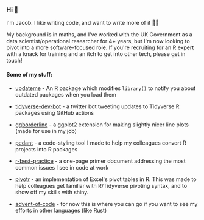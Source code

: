 ### Hi 👋 

I'm Jacob. I like writing code, and want to write more of it 👨‍💻

My background is in maths, and I've worked with the UK Government as a data scientist/operational researcher for 4+ years, but I'm now looking to pivot into a more software-focused role. If you're recruiting for an R expert with a knack for training and an itch to get into other tech, please get in touch!

#### Some of my stuff:

- [updateme](https://github.com/wurli/updateme) - An R package which modifies `library()` to notify you about outdated packages when you load them

- [tidyverse-dev-bot](https://github.com/wurli/tidyverse-dev-bot) - a twitter bot tweeting updates to Tidyverse R packages using GitHub actions

- [ggborderline](https://github.com/wurli/ggborderline) - a ggplot2 extension for making slightly nicer line plots (made for use in my job)

- [pedant](https://github.com/wurli/pedant) - a code-styling tool I made to help my colleagues convert R projects into R packages

- [r-best-practice](https://github.com/wurli/r-best-practice) - a one-page primer document addressing the most common issues I see in code at work

- [pivotr](https://github.com/wurli/pivotr) - an implementation of Excel's pivot tables in R. This was made to help colleagues get familiar with R/Tidyverse pivoting syntax, and to show off my skills with shiny.

- [advent-of-code](https://github.com/wurli/advent-of-code) - for now this is where you can go if you want to see my efforts in other languages (like Rust)
